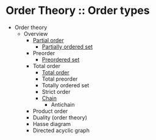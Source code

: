 # Order Theory :: Order types


* Order theory
  * Overview
    - [Partial order](./partial-order.md)
      - [Partially ordered set](./partially-ordered-set.md)
    - Preorder
      - [Preordered set](./preordered-set.md)
    - Total order
      - [Total order](./total-order.md)
      - Total preorder
      - Totally ordered set
      - Strict order
      - [Chain](./chain.md)
        - Antichain
    - Product order
    - Duality (order theory)
    - Hasse diagram
    - Directed acyclic graph
